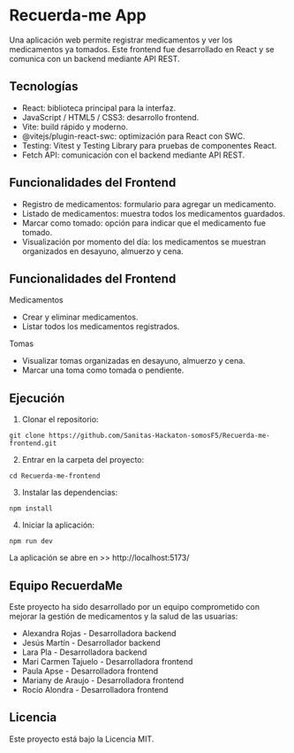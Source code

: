 # Recuerda-me App
Una aplicación web permite registrar medicamentos y ver los medicamentos ya tomados.
Este frontend fue desarrollado en React y se comunica con un backend mediante API REST.


## Tecnologías

- React: biblioteca principal para la interfaz.
- JavaScript / HTML5 / CSS3: desarrollo frontend.
- Vite: build rápido y moderno.
- @vitejs/plugin-react-swc: optimización para React con SWC.
- Testing: Vitest y Testing Library para pruebas de componentes React.
- Fetch API: comunicación con el backend mediante API REST.

## Funcionalidades del Frontend

- Registro de medicamentos: formulario para agregar un medicamento.
- Listado de medicamentos: muestra todos los medicamentos guardados.
- Marcar como tomado: opción para indicar que el medicamento fue tomado.
- Visualización por momento del día: los medicamentos se muestran organizados en desayuno, almuerzo y cena.

## Funcionalidades del Frontend

Medicamentos
- Crear y eliminar medicamentos.
- Listar todos los medicamentos registrados.

Tomas

- Visualizar tomas organizadas en desayuno, almuerzo y cena.
- Marcar una toma como tomada o pendiente.

## Ejecución

1. Clonar el repositorio:

```
git clone https://github.com/Sanitas-Hackaton-somosF5/Recuerda-me-frontend.git
```

2. Entrar en la carpeta del proyecto:
```
cd Recuerda-me-frontend
```

3. Instalar las dependencias:
```
npm install
```

4. Iniciar la aplicación:
```
npm run dev
```

La aplicación se abre en >> http://localhost:5173/

## Equipo RecuerdaMe

Este proyecto ha sido desarrollado por un equipo comprometido con mejorar la gestión de medicamentos y la salud de las usuarias:

- Alexandra Rojas - Desarrolladora backend
- Jesús Martín - Desarrollador backend
- Lara Pla - Desarrolladora backend
- Mari Carmen Tajuelo - Desarrolladora frontend
- Paula Apse - Desarrolladora frontend
- Mariany de Araujo - Desarrolladora frontend
- Rocío Alondra - Desarrolladora frontend

## Licencia
Este proyecto está bajo la Licencia MIT.
